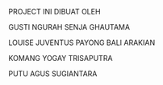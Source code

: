 PROJECT INI DIBUAT OLEH

GUSTI NGURAH SENJA GHAUTAMA

LOUISE JUVENTUS PAYONG BALI ARAKIAN

KOMANG YOGAY TRISAPUTRA

PUTU AGUS SUGIANTARA

